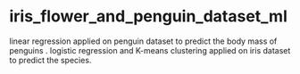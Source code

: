 # iris_flower_and_penguin_dataset_ml
linear regression applied on penguin dataset to predict the body mass of penguins .  logistic regression and K-means clustering applied on iris dataset to predict the species.
